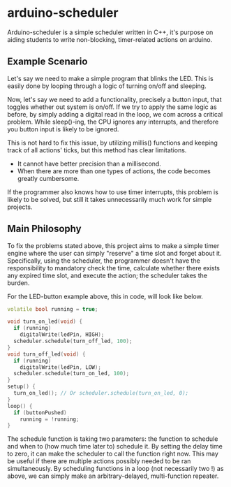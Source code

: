 # arduino-scheduler

Arduino-scheduler is a simple scheduler written in C++, it's purpose on aiding students to write non-blocking, timer-related actions on arduino.

## Example Scenario

Let's say we need to make a simple program that blinks the LED.
This is easily done by looping through a logic of turning on/off and sleeping.

Now, let's say we need to add a functionality, precisely a button input, that toggles whether out system is on/off.
If we try to apply the same logic as before, by simply adding a digital read in the loop, we com across a critical problem.
While sleep()-ing, the CPU ignores any interrupts, and therefore you button input is likely to be ignored.

This is not hard to fix this issue, by utilizing millis() functions and keeping track of all actions' ticks, but this method has clear limitations.

- It cannot have better precision than a millisecond.
- When there are more than one types of actions, the code becomes greatly cumbersome.

If the programmer also knows how to use timer interrupts, this problem is likely to be solved, but still it takes unnecessarily much work for simple projects.

## Main Philosophy

To fix the problems stated above, this project aims to make a simple timer engine where the user can simply "reserve" a time slot and forget about it.
Specifically, using the scheduler, the programmer doesn't have the responsibility to mandatory check the time, calculate whether there exists any expired time slot, and execute the action; the scheduler takes the burden.

For the LED-button example above, this in code, will look like below.

```c++
volatile bool running = true;

void turn_on_led(void) {
  if (running)
    digitalWrite(ledPin, HIGH);
  scheduler.schedule(turn_off_led, 100);
}
void turn_off_led(void) {
  if (running)
    digitalWrite(ledPin, LOW);
  scheduler.schedule(turn_on_led, 100);
}
setup() {
  turn_on_led(); // Or scheduler.schedule(turn_on_led, 0);
}
loop() {
  if (buttonPushed)
    running = !running;
}
```

The schedule function is taking two parameters: the function to schedule and when to (how much time later to) schedule it.
By setting the delay time to zero, it can make the scheduler to call the function right now.
This may be useful if there are multiple actions possibly needed to be ran simultaneously.
By scheduling functions in a loop (not necessarily two !) as above, we can simply make an arbitrary-delayed, multi-function repeater.

